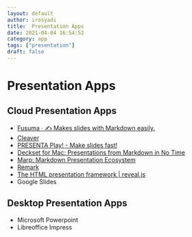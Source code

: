 ```yaml
---
layout: default
author: irosyadi
title:  Presentation Apps
date: 2021-04-04 16:54:52
category: app
tags: ["presentation"]
draft: false
---
```


# Presentation Apps

## Cloud Presentation Apps
* [Fusuma · ✍️ Makes slides with Markdown easily.](https://hiroppy.github.io/fusuma/)
* [Cleaver](http://jdan.github.io/cleaver/)
* [PRESENTA Play! - Make slides fast!](https://play.presenta.cc/)
* [Deckset for Mac: Presentations from Markdown in No Time](https://www.deckset.com/)
* [Marp: Markdown Presentation Ecosystem](https://marp.app/)
* [Remark](https://remarkjs.com/#1)
* [The HTML presentation framework | reveal.js](https://revealjs.com/)
* Google Slides

## Desktop Presentation Apps
- Microsoft Powerpoint
- Libreoffice Impress


